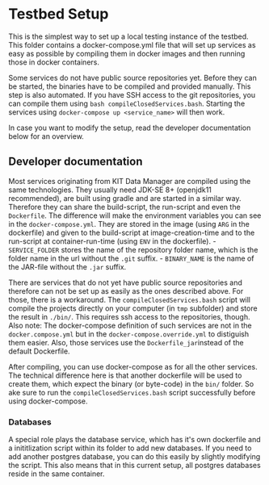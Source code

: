 # Testbed Setup

This is the simplest way to set up a local testing instance of the testbed. This folder contains a docker-compose.yml file that will set up services as easy as possible by compiling them in docker images and then running those in docker containers.

Some services do not have public source repositories yet. Before they can be started, the binaries have to be compiled and provided manually. This step is also automated. If you have SSH access to the git repositories, you can compile them using `bash compileClosedServices.bash`. Starting the services using `docker-compose up <service_name>` will then work.

In case you want to modify the setup, read the developer documentation below for an overview.

## Developer documentation

Most services originating from KIT Data Manager are compiled using the same technologies. They usually need JDK-SE 8+ (openjdk11 recommended), are built using gradle and are started in a similar way. Therefore they can share the build-script, the run-script and even the `Dockerfile`. The difference will make the environment variables you can see in the `docker-compose.yml`. They are stored in the image (using `ARG` in the dockerfile) and given to the build-script at image-creation-time and to the run-script at container-run-time (using `ENV` in the dockerfile).
    - `SERVICE_FOLDER` stores the name of the repository folder name, which is the folder name in the url without the `.git` suffix.
    - `BINARY_NAME` is the name of the JAR-file without the `.jar` suffix.

There are services that do not yet have public source repositories and therefore can not be set up as easily as the ones described above. For those, there is a workaround. The `compileClosedServices.bash` script will compile the projects directly on your computer (in `tmp` subfolder) and store the result in `./bin/`. This requires ssh access to the repositories, though. Also note: The docker-compose definition of such services are not in the `docker.compose.yml` but in the `docker-compose.override.yml` to distiguish them easier. Also, those services use the `Dockerfile_jar`instead of the default Dockerfile.

After compiling, you can use docker-compose as for all the other services. The technical difference here is that another dockerfile will be used to create them, which expect the binary (or byte-code) in the `bin/` folder. So ake sure to run the `compileClosedServices.bash` script successfully before using docker-compose.

### Databases

A special role plays the database service, which has it's own dockerfile and a inititlization script within its folder to add new databases. If you need to add another postgres database, you can do this easily by slightly modifying the script. This also means that in this current setup, all postgres databases reside in the same container.
